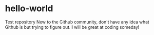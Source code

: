# hello-world
Test repository
New to the Github community, don't have any idea what Github is but trying to figure out.
I will be great at coding someday!
